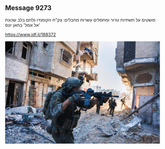## Message 9273

פושטים על תשתיות טרור ומחסלים עשרות מחבלים:
צק"ח הקומנדו נלחם בלב שכונת 'אל אמל' בחאן יונס

https://www.idf.il/188372

![Photo](./9273/9273_photo.jpg)
